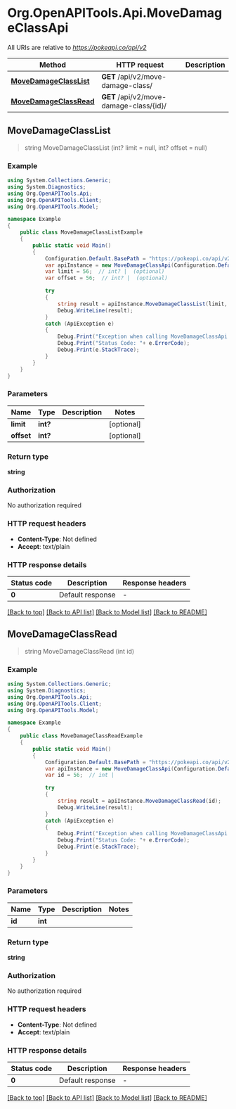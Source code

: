# Org.OpenAPITools.Api.MoveDamageClassApi

All URIs are relative to *https://pokeapi.co/api/v2*

Method | HTTP request | Description
------------- | ------------- | -------------
[**MoveDamageClassList**](MoveDamageClassApi.md#movedamageclasslist) | **GET** /api/v2/move-damage-class/ | 
[**MoveDamageClassRead**](MoveDamageClassApi.md#movedamageclassread) | **GET** /api/v2/move-damage-class/{id}/ | 



## MoveDamageClassList

> string MoveDamageClassList (int? limit = null, int? offset = null)



### Example

```csharp
using System.Collections.Generic;
using System.Diagnostics;
using Org.OpenAPITools.Api;
using Org.OpenAPITools.Client;
using Org.OpenAPITools.Model;

namespace Example
{
    public class MoveDamageClassListExample
    {
        public static void Main()
        {
            Configuration.Default.BasePath = "https://pokeapi.co/api/v2";
            var apiInstance = new MoveDamageClassApi(Configuration.Default);
            var limit = 56;  // int? |  (optional) 
            var offset = 56;  // int? |  (optional) 

            try
            {
                string result = apiInstance.MoveDamageClassList(limit, offset);
                Debug.WriteLine(result);
            }
            catch (ApiException e)
            {
                Debug.Print("Exception when calling MoveDamageClassApi.MoveDamageClassList: " + e.Message );
                Debug.Print("Status Code: "+ e.ErrorCode);
                Debug.Print(e.StackTrace);
            }
        }
    }
}
```

### Parameters


Name | Type | Description  | Notes
------------- | ------------- | ------------- | -------------
 **limit** | **int?**|  | [optional] 
 **offset** | **int?**|  | [optional] 

### Return type

**string**

### Authorization

No authorization required

### HTTP request headers

- **Content-Type**: Not defined
- **Accept**: text/plain


### HTTP response details
| Status code | Description | Response headers |
|-------------|-------------|------------------|
| **0** | Default response |  -  |

[[Back to top]](#)
[[Back to API list]](../README.md#documentation-for-api-endpoints)
[[Back to Model list]](../README.md#documentation-for-models)
[[Back to README]](../README.md)


## MoveDamageClassRead

> string MoveDamageClassRead (int id)



### Example

```csharp
using System.Collections.Generic;
using System.Diagnostics;
using Org.OpenAPITools.Api;
using Org.OpenAPITools.Client;
using Org.OpenAPITools.Model;

namespace Example
{
    public class MoveDamageClassReadExample
    {
        public static void Main()
        {
            Configuration.Default.BasePath = "https://pokeapi.co/api/v2";
            var apiInstance = new MoveDamageClassApi(Configuration.Default);
            var id = 56;  // int | 

            try
            {
                string result = apiInstance.MoveDamageClassRead(id);
                Debug.WriteLine(result);
            }
            catch (ApiException e)
            {
                Debug.Print("Exception when calling MoveDamageClassApi.MoveDamageClassRead: " + e.Message );
                Debug.Print("Status Code: "+ e.ErrorCode);
                Debug.Print(e.StackTrace);
            }
        }
    }
}
```

### Parameters


Name | Type | Description  | Notes
------------- | ------------- | ------------- | -------------
 **id** | **int**|  | 

### Return type

**string**

### Authorization

No authorization required

### HTTP request headers

- **Content-Type**: Not defined
- **Accept**: text/plain


### HTTP response details
| Status code | Description | Response headers |
|-------------|-------------|------------------|
| **0** | Default response |  -  |

[[Back to top]](#)
[[Back to API list]](../README.md#documentation-for-api-endpoints)
[[Back to Model list]](../README.md#documentation-for-models)
[[Back to README]](../README.md)

